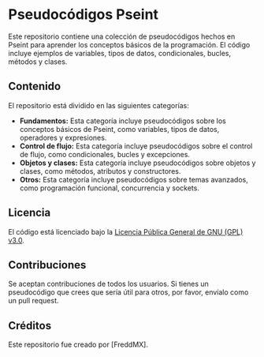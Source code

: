 # Pseudocódigos Pseint

Este repositorio contiene una colección de pseudocódigos hechos en Pseint para aprender los conceptos básicos de la programación. El código incluye ejemplos de variables, tipos de datos, condicionales, bucles, métodos y clases.

## Contenido

El repositorio está dividido en las siguientes categorías:

* **Fundamentos:** Esta categoría incluye pseudocódigos sobre los conceptos básicos de Pseint, como variables, tipos de datos, operadores y expresiones.
* **Control de flujo:** Esta categoría incluye pseudocódigos sobre el control de flujo, como condicionales, bucles y excepciones.
* **Objetos y clases:** Esta categoría incluye pseudocódigos sobre objetos y clases, como métodos, atributos y constructores.
* **Otros:** Esta categoría incluye pseudocódigos sobre temas avanzados, como programación funcional, concurrencia y sockets.

## Licencia

El código está licenciado bajo la [Licencia Pública General de GNU (GPL) v3.0](https://www.gnu.org/licenses/gpl-3.0.en.html).

## Contribuciones

Se aceptan contribuciones de todos los usuarios. Si tienes un pseudocódigo que crees que sería útil para otros, por favor, envíalo como un pull request.

## Créditos

Este repositorio fue creado por [FreddMX].
